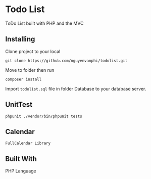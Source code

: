 # Todo List

ToDo List built with PHP and the MVC

## Installing

Clone project to your local

```
git clone https://github.com/nguyenvanphi/todolist.git
```

Move to folder then run

```
composer install
```

Import `todolist.sql` file in folder Database to your database server.

## UnitTest

```
phpunit ./vendor/bin/phpunit tests
```

## Calendar

```
FullCalendar Library
```

## Built With

PHP Language
